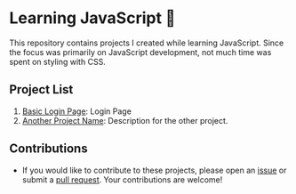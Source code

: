 # Learning JavaScript 🚀

This repository contains projects I created while learning JavaScript. Since the focus was primarily on JavaScript development, not much time was spent on styling with CSS.

## Project List
1. [Basic Login Page](https://xdaxer.github.io/demos/basic-login-page): Login Page
2. [Another Project Name](another-project-link): Description for the other project.

## Contributions
- If you would like to contribute to these projects, please open an [issue](../../issues) or submit a [pull request](../../pulls). Your contributions are welcome!
